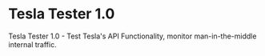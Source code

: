 # Tesla Tester 1.0

Tesla Tester 1.0 - Test Tesla's API Functionality, monitor man-in-the-middle internal traffic.
